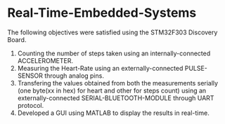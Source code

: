 # Real-Time-Embedded-Systems

The following objectives were satisfied using the STM32F303 Discovery Board.

1. Counting the number of steps taken using an internally-connected ACCELEROMETER.
2. Measuring the Heart-Rate using an externally-connected PULSE-SENSOR through analog pins.
3. Transfering the values obtained from both the measurements serially (one byte(xx in hex) for heart and other for steps count) using an externally-connected SERIAL-BLUETOOTH-MODULE through UART protocol.   
4. Developed a GUI using MATLAB to display the results in real-time.
